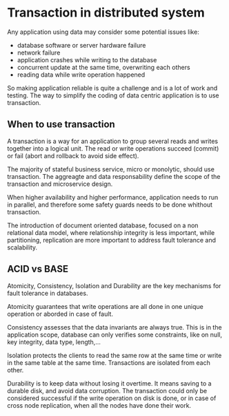 # Transaction in distributed system

Any application using data may consider some potential issues like:

* database software or server hardware failure
* network failure
* application crashes while writing to the database
* concurrent update at the same time, overwriting each others
* reading data while write operation happened

So making application reliable is quite a challenge and is a lot of work and testing. The way to simplify the coding of data centric application is to use transaction.

## When to use transaction

A transaction is a way for an application to group several reads and writes together into a logical unit. The read or write operations succeed (commit) or fail (abort and rollback to avoid side effect).

The majority of stateful business service, micro or monolytic, should use transaction. The aggreagte and data responsability define the scope of the transaction and microservice design. 

When higher availability and higher performance, application needs to run in parallel, and therefore some safety guards needs to be done whithout transaction.

The introduction of document oriented database, focused on a non relational data model, where relationship integrity is less important, while partitioning, replication are more important to address fault tolerance and scalability.

## ACID vs BASE

Atomicity, Consistency, Isolation and Durability are the key mechanisms for fault tolerance in databases.

Atomicity guarantees that write operations are all done in one unique operation or aborded in case of fault. 

Consistency assesses that the data invariants are always true. This is in the application scope, database can only verifies some constraints, like on null, key integrity, data type, length,...

Isolation protects the clients to read the same row at the same time or write in the same table at the same time. Transactions are isolated from each other.

Durability is to keep data without losing it overtime. It means saving to a durable disk, and avoid data corruption. The transaction could only be considered successful if the write operation on disk is done, or in case of cross node replication, when all the nodes have done their work.
